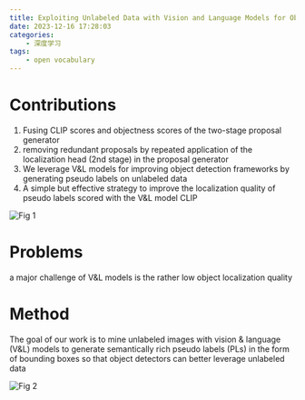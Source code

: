 ```yaml
---
title: Exploiting Unlabeled Data with Vision and Language Models for Object Detection
date: 2023-12-16 17:28:03
categories: 
    - 深度学习
tags: 
    - open vocabulary
---
```


# Contributions
1. Fusing CLIP scores and objectness scores of the two-stage proposal generator
2. removing redundant proposals by repeated application of the localization head (2nd stage) in the proposal generator
3. We leverage V&L models for improving object detection frameworks by generating pseudo labels on unlabeled data
4. A simple but effective strategy to improve the localization quality of pseudo labels scored with the V&L model CLIP

![Fig 1](/img/paper1/fig1.png)

# Problems
a major challenge of V&L models is the rather low object localization quality

# Method
The goal of our work is to mine unlabeled images with vision & language (V&L) models to generate semantically rich pseudo labels (PLs) in the form of bounding boxes so that object detectors can better leverage unlabeled data

![Fig 2](/img/paper1/fig2.png)